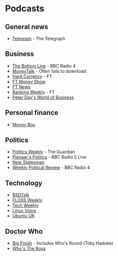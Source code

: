# Podcasts

## General news

 * [Telegram](http://blogs.telegraph.co.uk/news/author/telegram/) - The Telegraph

## Business

 * [The Bottom Line](http://www.bbc.co.uk/podcasts/series/bottomline) - BBC Radio 4
 * [MoneyTalk](http://www.fool.co.uk/money-talk/) - Often fails to download
 * [Hard Currency](http://podcast.ft.com/index.php?sid=57) - FT
 * [FT Money Show](http://podcast.ft.com/index.php?sid=22)
 * [FT News](http://podcast.ft.com/index.php?sid=29)
 * [Banking Weekly](http://podcast.ft.com/index.php?sid=44) - FT
 * [Peter Day's World of Business](http://www.bbc.co.uk/podcasts/series/worldbiz)

## Personal finance

 * [Money Box](http://www.bbc.co.uk/podcasts/series/moneybox)

## Politics

 * [Politics Weekly](http://www.guardian.co.uk/politics/series/politicsweekly) - The Guardian
 * [Pienaar's Politics](http://www.bbc.co.uk/podcasts/series/pienaar) - BBC Radio 5 Live
 * [New Statesman](http://www.newstatesman.com/podcast)
 * [Weekly Political Review](http://www.bbc.co.uk/podcasts/series/wpr) - BBC Radio 4

## Technology

 * [BSDTalk](http://bsdtalk.blogspot.co.uk/)
 * [FLOSS Weekly](http://twit.tv/show/floss-weekly)
 * [Tech Weekly](http://www.guardian.co.uk/technology/series/techweekly)
 * [Linux Voice](http://www.linuxvoice.com/category/podcasts/)
 * [Ubuntu UK](http://podcast.ubuntu-uk.org/)
 
## Doctor Who

 * [Big Finish](http://bigfinish.com/podcasts) - Includes Who's Round (Toby Hadoke)
 * [Who's The Boss](http://frogpants.com/podcasts/whos-the-boss/)
